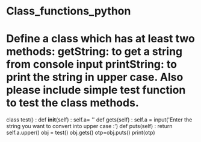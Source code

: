 # Class_functions_python
# Define a class which has at least two methods: getString: to get a string from console input printString: to print the string in upper case. Also please include simple test function to test the class methods.
class test() :
    def __init__(self) :
        self.a= ''
    def gets(self) :
        self.a = input('Enter the string you want to convert into upper case :')
    def puts(self) :
        return self.a.upper()
obj = test()
obj.gets()
otp=obj.puts()
print(otp)
